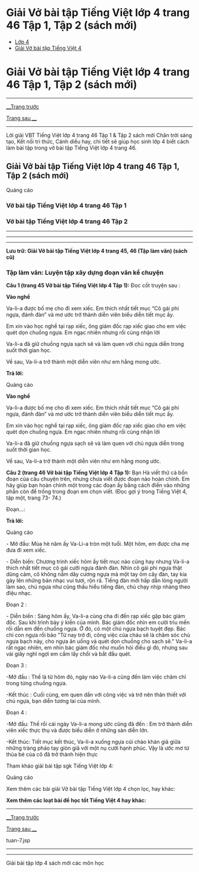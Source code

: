 # Giải Vở bài tập Tiếng Việt lớp 4 trang 46 Tập 1, Tập 2 (sách mới)

  * [Lớp 4](https://vietjack.com/series/lop-4.jsp)
  * [Giải Vở bài tập Tiếng Việt 4](https://vietjack.com/giai-vo-bai-tap-tieng-viet-4/index.jsp)



# Giải Vở bài tập Tiếng Việt lớp 4 trang 46 Tập 1, Tập 2 (sách mới)

* * *

[__Trang trước](https://vietjack.com/giai-vo-bai-tap-tieng-viet-4/tuan-7.jsp)

[Trang sau __](https://vietjack.com/giai-vo-bai-tap-tieng-viet-4/tuan-7.jsp)

* * *

Lời giải VBT Tiếng Việt lớp 4 trang 46 Tập 1 & Tập 2 sách mới Chân trời sáng tạo, Kết nối tri thức, Cánh diều hay, chi tiết sẽ giúp học sinh lớp 4 biết cách làm bài tập trong vở bài tập Tiếng Việt lớp 4 trang 46.

## Giải Vở bài tập Tiếng Việt lớp 4 trang 46 Tập 1, Tập 2 (sách mới)

Quảng cáo

### **Vở bài tập Tiếng Việt lớp 4 trang 46 Tập 1**

### **Vở bài tập Tiếng Việt lớp 4 trang 46 Tập 2**

* * *

* * *

* * *

**Lưu trữ: Giải Vở bài tập Tiếng Việt lớp 4 trang 45, 46 (Tập làm văn) (sách cũ)**

### **Tập làm văn: Luyện tập xây dựng đoạn văn kể chuyện**

**Câu 1 (trang 45 Vở bài tập Tiếng Việt lớp 4 Tập 1):** Đọc cốt truyện sau :

**Vào nghề**

Va-li-a được bố mẹ cho đi xem xiếc. Em thích nhất tiết mục “Cô gái phi ngựa, đánh đàn” và mơ ước trở thành diễn viên biểu diễn tiết mục ấy.

Em xin vào học nghề tại rạp xiếc, ông giám đốc rạp xiếc giao cho em việc quét dọn chuồng ngựa. Em ngạc nhiên nhưng rồi cùng nhận lời

Va-li-a đã giữ chuồng ngựa sạch sẽ và làm quen với chú ngựa diễn trong suốt thời gian học.

Về sau, Va-li-a trở thành một diễn viên như em hằng mong ước.

**Trả lời:**

Quảng cáo

**Vào nghề**

Va-li-a được bố mẹ cho đi xem xiếc. Em thích nhất tiết mục “Cô gái phi ngựa, đánh đàn” và mơ ước trở thành diễn viên biểu diễn tiết mục ấy.

Em xin vào học nghề tại rạp xiếc, ông giám đốc rạp xiếc giao cho em việc quét dọn chuồng ngựa. Em ngạc nhiên nhưng rồi cùng nhận lời

Va-li-a đã giữ chuồng ngựa sạch sẽ và làm quen với chú ngựa diễn trong suốt thời gian học.

Về sau, Va-li-a trở thành một diễn viên như em hằng mong ước.

**Câu 2 (trang 46 Vở bài tập Tiếng Việt lớp 4 Tập 1):** Bạn Hà viết thử cả bốn đoạn của câu chuyện trên, nhưng chưa viết được đoạn nào hoàn chỉnh. Em hãy giúp bạn hoàn chỉnh một trong các đoạn ấy bằng cách điền vào những phần còn để trống trong đoạn em chọn viết. (Đọc gợi ý trong Tiếng Việt 4, tập một, trang 73- 74.)

Đoạn…:

**Trả lời:**

Quảng cáo

\- Mở đầu: Mùa hè năm ấy Va-Li-a tròn một tuổi. Một hôm, em được cha mẹ đưa đi xem xiếc.

\- Diễn biến: Chương trình xiếc hôm ấy tiết mục nào cũng hay nhưng Va-li-a thích nhất tiết mục cô gái cưỡi ngựa đánh đàn. Nhìn cô gái phi ngựa thật dũng cảm, cô không nắm dây cương ngựa mà một tay ôm cây đàn, tay kia gảy lên những bản nhạc vui tươi, rộn rã. Tiếng đàn mới hấp dẫn lòng người làm sao, chú ngựa như cũng thấu hiểu tiếng đàn, chú chạy nhịp nhàng theo điệu nhạc.

Đoạn 2 :

\- Diễn biến : Sáng hôm ấy, Va-li-a cùng cha đi đến rạp xiếc gặp bác giám đốc. Sau khi trình bày ý kiến của mình. Bác giám đốc nhìn em cười trìu mến rồi dẫn em đến chuồng ngựa. Ở đó, có một chú ngựa bạch tuyệt đẹp. Bác chỉ con ngựa rồi bảo "Từ nay trở đi, công việc của cháu sẽ là chăm sóc chú ngựa bạch này, cho ngựa ăn uống và quét dọn chuồng cho sạch sẽ." Va-li-a rất ngạc nhiên, em nhìn bác giám đốc như muốn hỏi điều gì đó, nhưng sau vài giây nghĩ ngợi em cầm lấy chổi và bắt đầu quét.

Đoạn 3 :

-Mở đầu : Thế là từ hôm đó, ngày nào Va-li-a cũng đến làm việc chăm chỉ trong từng chuồng ngựa.

-Kết thúc : Cuối cùng, em quen dần với công việc và trở nên thân thiết với chú ngựa, bạn diễn tương lai của mình.

Đoạn 4 :

-Mở đầu: Thế rồi cái ngày Va-li-a mong ước cũng đã đến : Em trở thành diễn viên xiếc thực thụ và được biểu diễn ở những sàn diễn lớn.

-Kết thúc: Tiết mục kết thúc, Va-li-a xuống ngựa cúi chào khán giả giữa những tràng pháo tay giòn giã với một nụ cười hạnh phúc. Vậy là ước mơ từ thủa bé của cô đã trở thành hiện thực

Tham khảo giải bài tập sgk Tiếng Việt lớp 4:

Quảng cáo

Xem thêm các bài giải Vở bài tập Tiếng Việt lớp 4 chọn lọc, hay khác:

**Xem thêm các loạt bài để học tốt Tiếng Việt 4 hay khác:**

* * *

[__Trang trước](https://vietjack.com/giai-vo-bai-tap-tieng-viet-4/tuan-7.jsp)

[Trang sau __](https://vietjack.com/giai-vo-bai-tap-tieng-viet-4/tuan-7.jsp)

tuan-7.jsp

* * *

* * *

Giải bài tập lớp 4 sách mới các môn học
